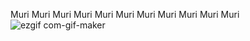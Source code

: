 Muri Muri Muri Muri Muri Muri Muri Muri Muri Muri Muri
![ezgif com-gif-maker](https://user-images.githubusercontent.com/72113593/210204047-d7ef3f03-c48b-4099-bd00-7ee1fb2f68a8.gif)
